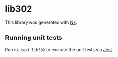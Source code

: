 # lib302

This library was generated with [Nx](https://nx.dev).


## Running unit tests

Run `nx test lib302` to execute the unit tests via [Jest](https://jestjs.io).


